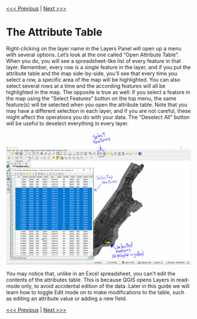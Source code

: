 [<<< Previous](4layerpr.md)  | [Next >>>](6layer2.md)  

# The Attribute Table

Right-clicking on the layer name in the Layers Panel will open up a menu with several options. Let’s look at the one called “Open Attribute Table”. When you do, you will see a spreadsheet-like list of every feature in that layer. Remember, every row is a single feature in the layer, and if you put the attribute table and the map side-by-side, you’ll see that every time you select a row, a specific area of the map will be highlighted. You can also select several rows at a time and the according features will all be highlighted in the map. The opposite is true as well: if you select a feature in the map using the “Select Features” button on the top menu, the same feature(s) will be selected when you open the attribute table. Note that you may have a different selection in each layer, and if you are not careful, these might affect the operations you do with your data. The "Deselect All" button will be useful to deselect everything in every layer.

![The Attribute Table](images/attrib1.png)

You may notice that, unlike in an Excel spreadsheet, you can't edit the contents of the attributes table. This is because QGIS opens Layers in read-mode only, to avoid accidental edition of the data. Later in this guide we will learn how to toggle Edit mode on to make modifications to the table, such as editing an attribute value or adding a new field.

[<<< Previous](4layerpr.md)  | [Next >>>](6layer2.md)  